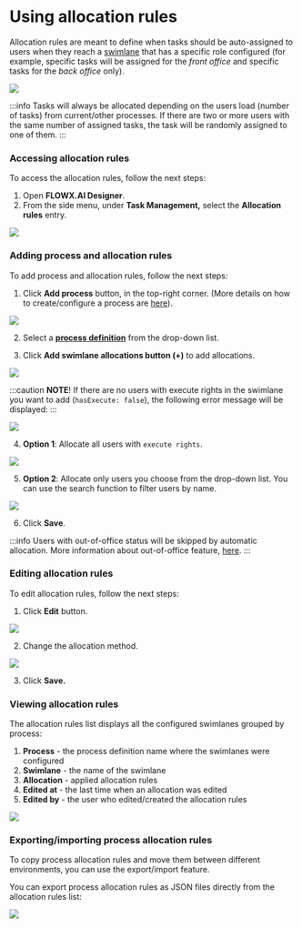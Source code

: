 # Using allocation rules

Allocation rules are meant to define when tasks should be auto-assigned to users when they reach a [swimlane](../../../user-roles-management/swimlanes.md) that has a specific role configured (for example, specific tasks will be assigned for the _front office_ and specific tasks for the _back office_ only).

![](https://s3.eu-west-1.amazonaws.com/docx.flowx.ai/2.14/allocation_rules.png)

:::info
Tasks will always be allocated depending on the users load (number of tasks) from current/other processes. If there are two or more users with the same number of assigned tasks, the task will be randomly assigned to one of them.
:::

### Accessing allocation rules

To access the allocation rules, follow the next steps:

1. Open **FLOWX.AI Designer**.
2. From the side menu, under **Task Management,** select the **Allocation rules** entry.

![](https://s3.eu-west-1.amazonaws.com/docx.flowx.ai/2.14/access_allocation_rules.png)

### Adding process and allocation rules

To add process and allocation rules, follow the next steps:

1. Click **Add process** button, in the top-right corner. (More details on how to create/configure a process are [here](../../../../flowx-designer/managing-a-process-flow/creating-a-new-process-definition.md)).


![](https://s3.eu-west-1.amazonaws.com/docx.flowx.ai/2.14/adding_process_and_allocation.png)

2.  Select a [**process definition**](../../../../building-blocks/process/process-definition/process-definition.md) from the drop-down list.

3.  Click **Add swimlane allocations button (+)** to add allocations.

![](https://s3.eu-west-1.amazonaws.com/docx.flowx.ai/2.14/add_swimlane_allocation.png)

:::caution
**NOTE**! If there are no users with execute rights in the swimlane you want to add (`hasExecute: false`), the following error message will be displayed:
:::

![](https://s3.eu-west-1.amazonaws.com/docx.flowx.ai/2.14/add_task_allocation_rules.png)

4.  **Option 1**: Allocate all users with `execute rights`.

![](https://s3.eu-west-1.amazonaws.com/docx.flowx.ai/2.14/allocate_execute_rights.png)

5.  **Option 2**: Allocate only users you choose from the drop-down list. You can use the search function to filter users by name.

![](https://s3.eu-west-1.amazonaws.com/docx.flowx.ai/2.14/allocate_execute_rights1.png)

6.  Click **Save**.

:::info
Users with out-of-office status will be skipped by automatic allocation. More information about out-of-office feature, [here](using-out-of-office-records).
:::

### Editing allocation rules

To edit allocation rules, follow the next steps:

1. Click **Edit** button.

![](https://s3.eu-west-1.amazonaws.com/docx.flowx.ai/2.14/edit_allocation_rules.png)

2.  Change the allocation method.

![](https://s3.eu-west-1.amazonaws.com/docx.flowx.ai/2.14/change_allocation_method.gif)

3.  Click **Save.**

### Viewing allocation rules&#x20;

The allocation rules list displays all the configured swimlanes grouped by process:

1. **Process** - the process definition name where the swimlanes were configured
2. **Swimlane** - the name of the swimlane
3. **Allocation** - applied allocation rules
4. **Edited at** - the last time when an allocation was edited
5. **Edited by** - the user who edited/created the allocation rules

![](https://s3.eu-west-1.amazonaws.com/docx.flowx.ai/2.14/view_allocation_rules.png)

### Exporting/importing process allocation rules

To copy process allocation rules and move them between different environments, you can use the export/import feature.

You can export process allocation rules as JSON files directly from the allocation rules list:

![](https://s3.eu-west-1.amazonaws.com/docx.flowx.ai/2.14/export_import_allocations.gif)